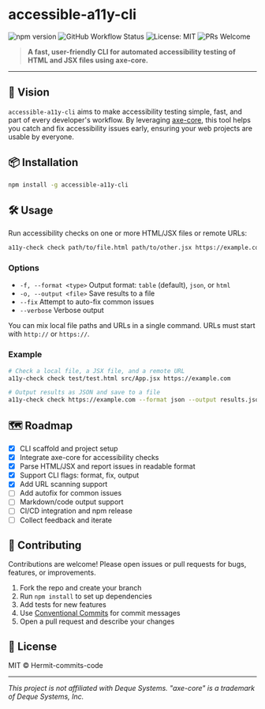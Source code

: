 # accessible-a11y-cli

![npm version](https://img.shields.io/npm/v/accessible-a11y-cli?style=flat-square)
![GitHub Workflow Status](https://img.shields.io/github/actions/workflow/status/Hermit-commits-code/accessible-a11y-cli/ci.yml?branch=main&style=flat-square)
![License: MIT](https://img.shields.io/badge/License-MIT-yellow.svg?style=flat-square)
![PRs Welcome](https://img.shields.io/badge/PRs-welcome-brightgreen.svg?style=flat-square)

> **A fast, user-friendly CLI for automated accessibility testing of HTML and JSX files using axe-core.**

---

## 🚀 Vision

`accessible-a11y-cli` aims to make accessibility testing simple, fast, and part of every developer's workflow. By leveraging [axe-core](https://github.com/dequelabs/axe-core), this tool helps you catch and fix accessibility issues early, ensuring your web projects are usable by everyone.

## 📦 Installation

```bash
npm install -g accessible-a11y-cli
```

## 🛠️ Usage

Run accessibility checks on one or more HTML/JSX files or remote URLs:

```bash
a11y-check check path/to/file.html path/to/other.jsx https://example.com
```

### Options

- `-f, --format <type>` Output format: `table` (default), `json`, or `html`
- `-o, --output <file>` Save results to a file
- `--fix` Attempt to auto-fix common issues
- `--verbose` Verbose output

You can mix local file paths and URLs in a single command. URLs must start with `http://` or `https://`.

### Example

```bash
# Check a local file, a JSX file, and a remote URL
a11y-check check test/test.html src/App.jsx https://example.com

# Output results as JSON and save to a file
a11y-check check https://example.com --format json --output results.json
```

## 🗺️ Roadmap

- [x] CLI scaffold and project setup
- [x] Integrate axe-core for accessibility checks
- [x] Parse HTML/JSX and report issues in readable format
- [x] Support CLI flags: format, fix, output
- [x] Add URL scanning support
- [ ] Add autofix for common issues
- [ ] Markdown/code output support
- [ ] CI/CD integration and npm release
- [ ] Collect feedback and iterate

## 🤝 Contributing

Contributions are welcome! Please open issues or pull requests for bugs, features, or improvements.

1. Fork the repo and create your branch
2. Run `npm install` to set up dependencies
3. Add tests for new features
4. Use [Conventional Commits](https://www.conventionalcommits.org/) for commit messages
5. Open a pull request and describe your changes

## 📄 License

MIT © Hermit-commits-code

---

_This project is not affiliated with Deque Systems. "axe-core" is a trademark of Deque Systems, Inc._
